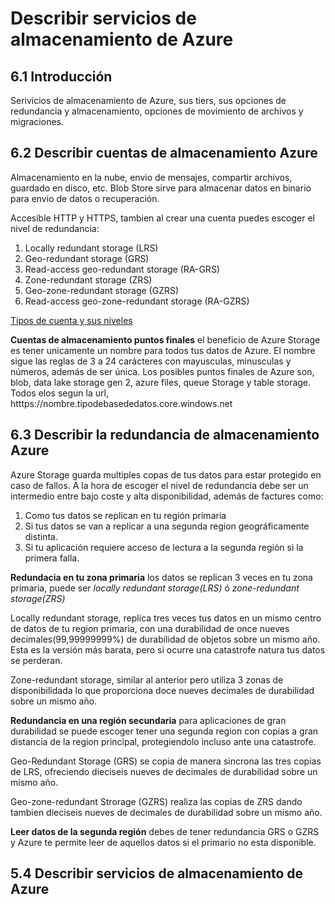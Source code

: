 # Describir servicios de almacenamiento de Azure

## 6.1 Introducción

Serivicios de almacenamiento de Azure, sus tiers, sus opciones de redundancia y almacenamiento, opciones de movimiento de archivos y migraciones.

## 6.2 Describir cuentas de almacenamiento Azure

Almacenamiento en la nube, envio de mensajes, compartir archivos, guardado en disco, etc. Blob Store sirve para almacenar datos en binario para envio de datos o recuperación.

Accesible HTTP y HTTPS, tambien al crear una cuenta puedes escoger el nivel de redundancia:

1. Locally redundant storage (LRS)
2. Geo-redundant storage (GRS)
3. Read-access geo-redundant storage (RA-GRS)
4. Zone-redundant storage (ZRS)
5. Geo-zone-redundant storage (GZRS)
6. Read-access geo-zone-redundant storage (RA-GZRS)

[Tipos de cuenta y sus niveles](https://learn.microsoft.com/en-us/training/modules/describe-azure-storage-services/2-accounts)

**Cuentas de almacenamiento puntos finales** el beneficio de Azure Storage es tener unicamente un nombre para todos tus datos de Azure. El nombre sigue las reglas de 3 a 24 carácteres con mayusculas, minusculas y números, además de ser única. Los posibles puntos finales de Azure son, blob, data lake storage gen 2, azure files, queue Storage y table storage. Todos elos segun la url, htttps://nombre.tipodebasededatos.core.windows.net

## 6.3 Describir la redundancia de almacenamiento Azure

Azure Storage guarda multiples copas de tus datos para estar protegido en caso de fallos. A la hora de escoger el nivel de redundancia debe ser un intermedio entre bajo coste y alta disponibilidad, además de factures como:
1. Como tus datos se replican en tu región primaria
2. Si tus datos se van a replicar a una segunda region geográficamente distinta.
3. Si tu aplicación requiere acceso de lectura a la segunda región si la primera falla.

**Redundacia en tu zona primaria** los datos se replican 3 veces en tu zona primaria, puede ser _locally redundant storage(LRS)_ ó _zone-redundant storage(ZRS)_

Locally redundant storage, replica tres veces tus datos en un mismo centro de datos de tu region primaria, con una durabilidad de once nueves decimales(99,99999999%) de durabilidad de objetos sobre un mismo año. Esta es la versión más barata, pero si ocurre una catastrofe natura tus datos se perderan.

Zone-redundant storage, similar al anterior pero utiliza 3 zonas de disponibilidada lo que proporciona doce nueves decimales de durabilidad sobre un mismo año.

**Redundancia en una región secundaria** para aplicaciones de gran durabilidad se puede escoger tener una segunda region con copias a gran distancia de la region principal, protegiendolo incluso ante una catastrofe. 

Geo-Redundant Storage (GRS) se copia de manera sincrona las tres copias de LRS, ofreciendo dieciseis nueves de decimales de durabilidad sobre un mismo año.

Geo-zone-redundant Strorage (GZRS) realiza las copias de ZRS dando tambien dieciseis nueves de decimales de durabilidad sobre un mismo año.

**Leer datos de la segunda región** debes de tener redundancia GRS o GZRS y Azure te permite leer de aquellos datos si el primario no esta disponible.

## 5.4 Describir servicios de almacenamiento de Azure